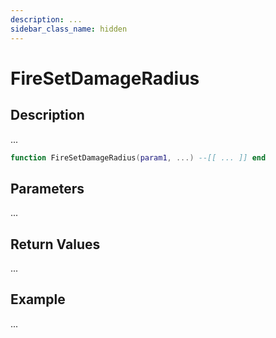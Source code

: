 ```yaml
---
description: ...
sidebar_class_name: hidden
---
```


# FireSetDamageRadius

## Description

...

```lua
function FireSetDamageRadius(param1, ...) --[[ ... ]] end
```

## Parameters

...

## Return Values

...

## Example

...

